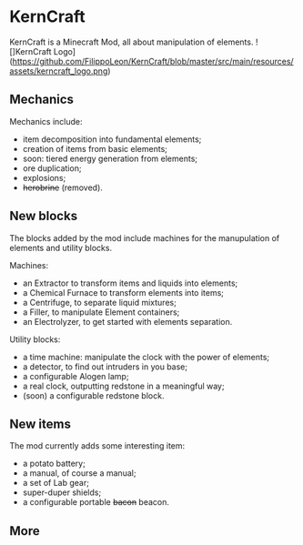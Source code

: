 # KernCraft

KernCraft is a Minecraft Mod, all about manipulation of elements.
![]KernCraft Logo](https://github.com/FilippoLeon/KernCraft/blob/master/src/main/resources/assets/kerncraft_logo.png)

## Mechanics

Mechanics include:
 * item decomposition into fundamental elements;
 * creation of items from basic elements;
 * soon: tiered energy generation from elements;
 * ore duplication;
 * explosions;
 * ~~herobrine~~ (removed).

## New blocks

The blocks added by the mod include machines for the manupulation
of elements and utility blocks.

Machines:
 * an Extractor to transform items and liquids into elements;
 * a Chemical Furnace to transform elements into items;
 * a Centrifuge, to separate liquid mixtures;
 * a Filler, to manipulate Element containers;
 * an Electrolyzer, to get started with elements separation.
 
Utility blocks:
 * a time machine: manipulate the clock with the power of elements;
 * a detector, to find out intruders in you base;
 * a configurable Alogen lamp;
 * a real clock, outputting redstone in a meaningful way;
 * (soon) a configurable redstone block.

## New items

The mod currently adds some interesting item:
 * a potato battery;
 * a manual, of course a manual;
 * a set of Lab gear;
 * super-duper shields;
 * a configurable portable ~~bacon~~ beacon.
 
## More

